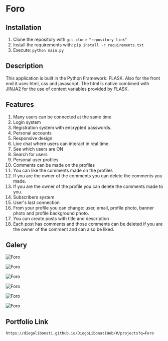 # Foro

## Installation

1. Clone the repository with `git clone "repository link"`
2. Install the requirements with: `pip install -r requirements.txt`
3. Execute: `python main.py`

## Description

This application is built in the Python Framework: FLASK. Also for the front end it uses html, css and javascript. The html is native combined with JINJA2 for the use of context variables provided by FLASK.

## Features

1. Many users can be connected at the same time
2. Login system
3. Registration system with encrypted passwords.
4. Personal accounts
5. Responsive design
6. Live chat where users can interact in real time.
7. See which users are ON
8. Search for users
9. Personal user profiles
10. Comments can be made on the profiles
11. You can like the comments made on the profiles
12. If you are the owner of the comments you can delete the comments you made.
13. If you are the owner of the profile you can delete the comments made to you.
14. Subscribers system
15. User's last connection
16. From your profile you can change: user, email, profile photo, banner photo and profile background photo.
17. You can create posts with title and description
18. Each post has comments and those comments can be deleted if you are the owner of the comment and can also be liked.

## Galery

![Foro](https://raw.githubusercontent.com/DiegoLibonati/DiegoLibonatiWeb/main/data/projects/Flask/Imagenes/foroflask/foroflask.png)

![Foro](https://raw.githubusercontent.com/DiegoLibonati/DiegoLibonatiWeb/main/data/projects/Flask/Imagenes/foroflask/foroflask-0.jpg)

![Foro](https://raw.githubusercontent.com/DiegoLibonati/DiegoLibonatiWeb/main/data/projects/Flask/Imagenes/foroflask/foroflask-1.jpg)

![Foro](https://raw.githubusercontent.com/DiegoLibonati/DiegoLibonatiWeb/main/data/projects/Flask/Imagenes/foroflask/foroflask-2.jpg)

![Foro](https://raw.githubusercontent.com/DiegoLibonati/DiegoLibonatiWeb/main/data/projects/Flask/Imagenes/foroflask/foroflask-3.jpg)

![Foro](https://raw.githubusercontent.com/DiegoLibonati/DiegoLibonatiWeb/main/data/projects/Flask/Imagenes/foroflask/foroflask-4.jpg)

## Portfolio Link

`https://diegolibonati.github.io/DiegoLibonatiWeb/#/projects?q=Foro`
